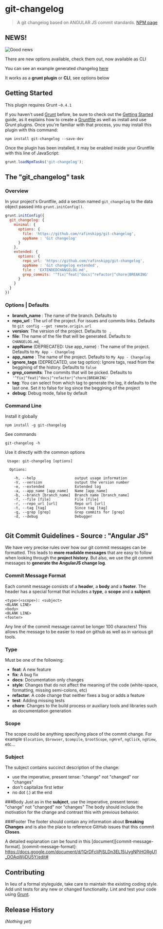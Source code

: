 # git-changelog

> A git changelog based on ANGULAR JS commit standards. [NPM page](https://www.npmjs.org/package/git-changelog)
 
## NEWS!
![Good news](http://www.labspaces.net/pictures/blog/4e5466b7dc69f1314154167_blog.jpg)

There are new options available, check them out, now available as CLI

You can see an example generated changelog [here](https://github.com/rafinskipg/git-changelog/blob/master/CHANGELOG.md)

It works as a **grunt plugin** or **CLI**, see options below

## Getting Started
This plugin requires Grunt `~0.4.1`

If you haven't used [Grunt](http://gruntjs.com/) before, be sure to check out the [Getting Started](http://gruntjs.com/getting-started) guide, as it explains how to create a [Gruntfile](http://gruntjs.com/sample-gruntfile) as well as install and use Grunt plugins. Once you're familiar with that process, you may install this plugin with this command:

```shell
npm install git-changelog --save-dev
```

Once the plugin has been installed, it may be enabled inside your Gruntfile with this line of JavaScript:

```js
grunt.loadNpmTasks('git-changelog');
```

## The "git_changelog" task

### Overview
In your project's Gruntfile, add a section named `git_changelog` to the data object passed into `grunt.initConfig()`.

```js
grunt.initConfig({
  git_changelog: {
    minimal: {
      options: {
        file: 'https://github.com/rafinskipg/git-changelog',
        appName : 'Git changelog'
      }
    },
    extended: {
      options: {
        repo_url: 'https://github.com/rafinskipg/git-changelog',
        appName : 'Git changelog extended',
        file : 'EXTENDEDCHANGELOG.md',
        grep_commits: '^fix|^feat|^docs|^refactor|^chore|BREAKING'
      }
    }
  }
})
```

### Options | Defaults

* **branch_name** : The name of the branch. Defaults to ` `
* **repo_url** : The url of the project. For issues and commits links. Defaults to `git config --get remote.origin.url`
* **version**: The version of the project. Defaults to ` `,
* **file**: The name of the file that will be generated. Defaults to `CHANGELOG.md`,
* **appName** (DEPRECATED: Use app_name) : The name of the project. Defaults to `My App - Changelog`
* **app_name** : The name of the project. Defaults to `My App - Changelog`
* **ignore_tags** (DEPRECATED, use tag option): Ignore tags, read from the beggining of the history. Defaults to `false`
* **grep_commits**: The commits that will be picked. Defaults to `'^fix|^feat|^docs|^refactor|^chore|BREAKING'`
* **tag**: You can select from which tag to generate the log, it defaults to the last one. Set it to false for log since the beggining of the project
* **debug**: Debug mode, false by default

### Command Line
Install it globally 

```
npm install -g git-changelog
```
See commands
```
git-changelog -h
```

Use it directly with the common options
```
 Usage: git-changelog [options]

  Options:

    -h, --help                  output usage information
    -V, --version               output the version number
    -e, --extended              Extended log
    -a, --app_name [app_name]   Name [app_name]
    -b, --branch [branch_name]  Branch name [branch_name]
    -f, --file [file]           File [file]
    -r, --repo_url [url]        Repo url [url]
    -t, --tag [tag]             Since tag [tag]
    -g, --grep [grep]           Grep commits for [grep]
    -d, --debug                 Debugger


```



## Git Commit Guidelines - Source : "Angular JS"

We have very precise rules over how our git commit messages can be formatted.  This leads to **more
readable messages** that are easy to follow when looking through the **project history**.  But also,
we use the git commit messages to **generate the AngularJS change log**.

### Commit Message Format
Each commit message consists of a **header**, a **body** and a **footer**.  The header has a special
format that includes a **type**, a **scope** and a **subject**:

```
<type>(<scope>): <subject>
<BLANK LINE>
<body>
<BLANK LINE>
<footer>
```

Any line of the commit message cannot be longer 100 characters! This allows the message to be easier
to read on github as well as in various git tools.

### Type
Must be one of the following:

* **feat**: A new feature
* **fix**: A bug fix
* **docs**: Documentation only changes
* **style**: Changes that do not affect the meaning of the code (white-space, formatting, missing semi-colons, etc)
* **refactor**: A code change that neither fixes a bug or adds a feature
* **test**: Adding missing tests
* **chore**: Changes to the build process or auxiliary tools and libraries such as documentation generation


### Scope
The scope could be anything specifying place of the commit change. For example `$location`,
`$browser`, `$compile`, `$rootScope`, `ngHref`, `ngClick`, `ngView`, etc...

### Subject
The subject contains succinct description of the change:

* use the imperative, present tense: "change" not "changed" nor "changes"
* don't capitalize first letter
* no dot (.) at the end

###Body
Just as in the **subject**, use the imperative, present tense: "change" not "changed" nor "changes"
The body should include the motivation for the change and contrast this with previous behavior.

###Footer
The footer should contain any information about **Breaking Changes** and is also the place to
reference GitHub issues that this commit **Closes**.


A detailed explanation can be found in this [document][commit-message-format].
[commit-message-format]: https://docs.google.com/document/d/1QrDFcIiPjSLDn3EL15IJygNPiHORgU1_OOAqWjiDU5Y/edit#


## Contributing
In lieu of a formal styleguide, take care to maintain the existing coding style. Add unit tests for any new or changed functionality. Lint and test your code using [Grunt](http://gruntjs.com/).

## Release History
_(Nothing yet)_
